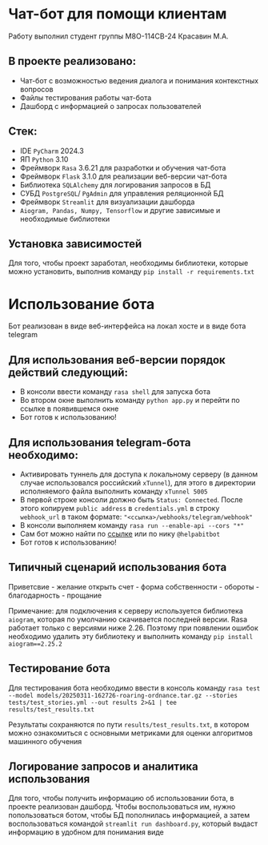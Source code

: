 # Чат-бот для помощи клиентам
Работу выполнил студент группы М8О-114СВ-24 Красавин М.А.

## В проекте реализовано:
* Чат-бот с возможностью ведения диалога и понимания контекстных вопросов
* Файлы тестирования работы чат-бота
* Дашборд с информацией о запросах пользователей
## Стек:
* IDE `PyCharm` 2024.3
* ЯП `Python` 3.10
* Фреймворк `Rasa` 3.6.21 для разработки и обучения чат-бота
* Фреймворк `Flask` 3.1.0 для реализации веб-версии чат-бота
* Библиотека `SQLAlchemy` для логирования запросов в БД
* СУБД `PostgreSQL`/ `PgAdmin` для управления реляционной БД
* Фреймворк `Streamlit` для визуализации дашборда
* `Aiogram, Pandas, Numpy, Tensorflow` и другие зависимые и необходимые библиотеки
## Установка зависимостей
Для того, чтобы проект заработал, необходимы библиотеки, которые можно установить, выполнив команду `pip install -r requirements.txt`

# Использование бота
Бот реализован в виде веб-интерфейса на локал хосте и в виде бота telegram
## Для использования веб-версии порядок действий следующий:
* В консоли ввести команду `rasa shell` для запуска бота
* Во втором окне выполнить команду `python app.py` и перейти по ссылке в появившемся окне
* Бот готов к использованию!
## Для использования telegram-бота необходимо:
* Активировать туннель для доступа к локальному серверу (в данном случае использовался российский `xTunnel`), для этого в директории исполняемого файла выполнить команду `xTunnel 5005`
* В первой строке консоли должно быть `Status: Connected`. После этого копируем `public address` в `credentials.yml` в строку `webhook_url` в таком формате: `"<ссылка>/webhooks/telegram/webhook"`
* В консоли выполняем команду `rasa run --enable-api --cors "*"`
* Сам бот можно найти по [ссылке](https://t.me/helpabitbot) или по нику `@helpabitbot`
* Бот готов к использованию!
## Типичный сценарий использования бота
Приветсвие - желание открыть счет - форма собственности - обороты - благодарность - прощание

Примечание: для подключения к серверу используется библиотека `aiogram`, которая по умолчанию скачивается последней версии. Rasa работает только с версиями ниже 2.26. Поэтому при появлении ошибок необходимо удалить эту библиотеку и выполнить команду `pip install aiogram==2.25.2`

## Тестирование бота
Для тестирования бота необходимо ввести в консоль команду `rasa test --model models/20250311-162726-roaring-ordnance.tar.gz --stories tests/test_stories.yml --out results 2>&1 | tee results/test_results.txt`

Результаты сохраняются по пути `results/test_results.txt`, в котором можно ознакомиться с основными метриками для оценки алгоритмов машинного обучения

## Логирование запросов и аналитика использования
Для того, чтобы получить информацию об использовании бота, в проекте реализован дашборд. Чтобы воспользоваться им, нужно попользоваться ботом, чтобы БД пополнилась информацией, а затем воспользоваться командой `streamlit run dashboard.py`, который выдаст информацию в удобном для понимания виде
 
